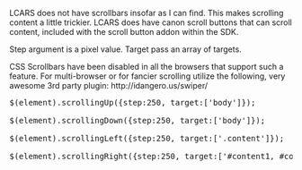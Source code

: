 <p>LCARS does not have scrollbars insofar as I can find.  This makes scrolling content a little trickier.  LCARS does have canon scroll buttons that can scroll content, included with the scroll button addon within the SDK.</p>

<p>Step argument is a pixel value.  Target pass an array of targets. </p>

<p>CSS Scrollbars have been disabled in all the browsers that support such a feature.  For multi-browser or for fancier scrolling utilize the following, very awesome 3rd party plugin: http://idangero.us/swiper/</p>

<pre>
$(element).scrollingUp({step:250, target:['body']});

$(element).scrollingDown({step:250, target:['body']});

$(element).scrollingLeft({step:250, target:['.content']});

$(element).scrollingRight({step:250, target:['#content1, #content2']});

</pre>
